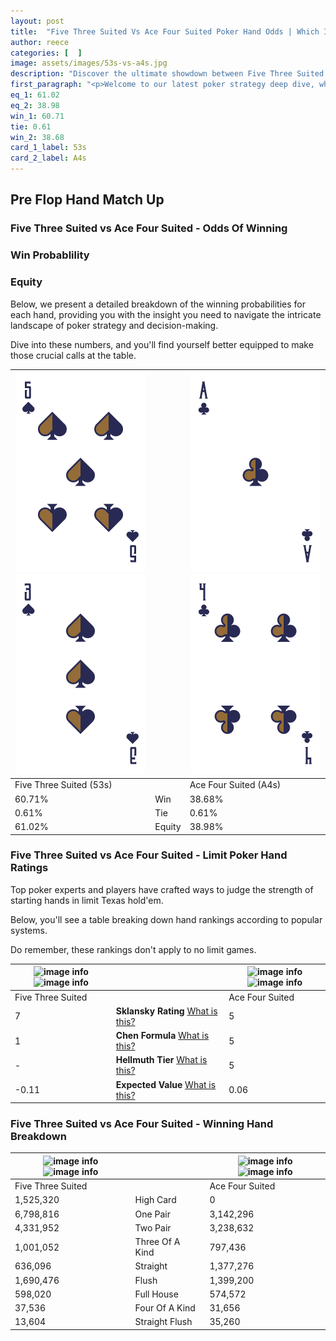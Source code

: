 ```yaml
---
layout: post
title:  "Five Three Suited Vs Ace Four Suited Poker Hand Odds | Which Is The Better Hand In Poker? A Complete Guide"
author: reece
categories: [  ]
image: assets/images/53s-vs-a4s.jpg
description: "Discover the ultimate showdown between Five Three Suited and Ace Four Suited in poker! Uncover the odds, strategies, and scenarios where one hand triumphs over the other. Get ready to up your poker game with this thrilling analysis."
first_paragraph: "<p>Welcome to our latest poker strategy deep dive, where we're pitting two distinct hands against each other in a high-stakes showdown: Five Three Suited vs Ace Four Suited.</p><p>In the dynamic world of poker, every decision counts, and knowing which hand holds the upper hand is key to your success at the table.</p><p>In this article, we'll dissect these two hands, explore the scenarios where one dominates the other, and equip you with the knowledge to make strategic choices that can tip the odds in your favor.</p><p>Get ready to unravel the intriguing dynamics of these poker hands and elevate your game to new heights.</p>"
eq_1: 61.02
eq_2: 38.98
win_1: 60.71
tie: 0.61
win_2: 38.68
card_1_label: 53s
card_2_label: A4s
---
```




[comment]: # (sp0)

## Pre Flop Hand Match Up

<div class="table hand-ratings" markdown="1"> 



### Five Three Suited vs Ace Four Suited - Odds Of Winning


  
<div class="row graphs"> 
<div class="col-lg-6">
    <h3>Win Probablility</h3>
    <canvas id="WinChart"></canvas>
</div>
<div class="col-lg-6">
    <h3>Equity</h3>
    <canvas id="EquityChart"></canvas>
</div>
</div>

  Below, we present a detailed breakdown of the winning probabilities for each hand, providing you with the insight you need to navigate the intricate landscape of poker strategy and decision-making. 

Dive into these numbers, and you'll find yourself better equipped to make those crucial calls at the table.


    
| ![image info](assets/images/hand1/5.png) ![image info](assets/images/hand1/3.png) |  | ![image info](assets/images/hand2/a.png) ![image info](assets/images/hand2/4.png) |
| -------- | -------- | -------- |
| Five Three Suited (53s) |  | Ace Four Suited (A4s) |
| 60.71% | Win | 38.68% |
| 0.61% | Tie | 0.61% |
| 61.02% | Equity | 38.98% |




[comment]: # (sp1)



### Five Three Suited vs Ace Four Suited - Limit Poker Hand Ratings

Top poker experts and players have crafted ways to judge the strength of starting hands in limit Texas hold'em. 

Below, you'll see a table breaking down hand rankings according to popular systems. 

Do remember, these rankings don't apply to no limit games.


    
| ![image info](https://www.riverpairs.com/assets/images/hand1/5.png) ![image info](https://www.riverpairs.com/assets/images/hand1/3.png) |  | ![image info](https://www.riverpairs.com/assets/images/hand2/a.png) ![image info](https://www.riverpairs.com/assets/images/hand2/4.png) |
| -------- | -------- | -------- |
| Five Three Suited |  | Ace Four Suited |
| 7 | **Sklansky Rating** [What is this?](/sklansky-rating-explained) | 5 |
| 1 | **Chen Formula** [What is this?](/chen-formula-explained) | 5 |
| - | **Hellmuth Tier** [What is this?](/Hellmuth-tier-explained) | 5 |
| -0.11 | **Expected Value** [What is this?](/expected-value-explained) | 0.06 |




[comment]: # (sp2)



### Five Three Suited vs Ace Four Suited - Winning Hand Breakdown


    
| ![image info](https://www.riverpairs.com/assets/images/hand1/5.png) ![image info](https://www.riverpairs.com/assets/images/hand1/3.png) |  | ![image info](https://www.riverpairs.com/assets/images/hand2/a.png) ![image info](https://www.riverpairs.com/assets/images/hand2/4.png) |
| -------- | -------- | -------- |
| Five Three Suited |  | Ace Four Suited |
| 1,525,320 | High Card | 0 |
| 6,798,816 | One Pair | 3,142,296 |
| 4,331,952 | Two Pair | 3,238,632 |
| 1,001,052 | Three Of A Kind | 797,436 |
| 636,096 | Straight | 1,377,276 |
| 1,690,476 | Flush | 1,399,200 |
| 598,020 | Full House | 574,572 |
| 37,536 | Four Of A Kind | 31,656 |
| 13,604 | Straight Flush | 35,260 |




[comment]: # (sp3)



</div>

[comment]: # (sp4)



[comment]: # (sp5)


